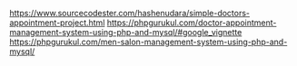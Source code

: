 https://www.sourcecodester.com/hashenudara/simple-doctors-appointment-project.html
https://phpgurukul.com/doctor-appointment-management-system-using-php-and-mysql/#google_vignette
https://phpgurukul.com/men-salon-management-system-using-php-and-mysql/
